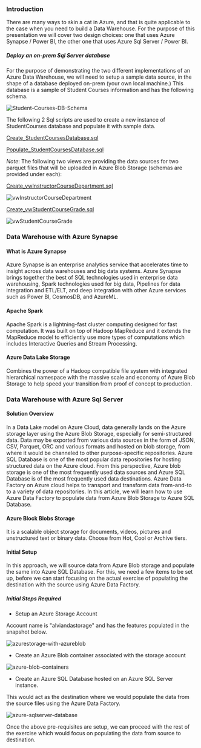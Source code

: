 ### Introduction

There are many ways to skin a cat in Azure, and that is quite applicable to the case when you need to build a Data Warehouse. For the purpose of this presentation we will cover two design choices: one that uses Azure Synapse / Power BI, the other one that uses Azure Sql Server / Power BI.

##### Deploy an on-prem Sql Server database

For the purpose of demonstrating the two different implementations of an Azure Data Warehouse, we will need to setup a sample data source, in the shape of a database deployed on-prem (your own local machine.) This database is a sample of Student Courses information and has the following schema.

![Student-Courses-DB-Schema](https://user-images.githubusercontent.com/6631390/117579152-a6495d00-b0bf-11eb-9a2e-4a66bb1fd3be.PNG)

The following 2 Sql scripts are used to create a new instance of StudentCourses database and populate it with sample data.

[Create_StudentCoursesDatabase.sql](https://https://github.com/antongeorgescu/azure-data-warehouse/blob/master/SampleDatabase/Create_StudentCoursesDatabase.sql)

[Populate_StudentCoursesDatabase.sql](https://github.com/antongeorgescu/azure-data-warehouse/blob/master/SampleDatabase/Populate_StudentCoursesDatabase.sql)

*Note*: The following two views are providing the data sources for two parquet files that will be uploaded in Azure Blob Storage (schemas are provided under each):

[Create_vwInstructorCourseDepartment.sql](https://github.com/antongeorgescu/azure-data-warehouse/blob/master/SampleDatabase/create_vwInstructorCourseDepartment.sql)

![vwInstructorCourseDepartment](https://user-images.githubusercontent.com/6631390/117579387-a007b080-b0c0-11eb-93de-bfd244907191.PNG)

[Create_vwStudentCourseGrade.sql](https://github.com/antongeorgescu/azure-data-warehouse/blob/master/SampleDatabase/create_vwStudentCourseGrade.sql)

![vwStudentCourseGrade](https://user-images.githubusercontent.com/6631390/117579425-c3326000-b0c0-11eb-8721-a1e730ad792f.PNG)

### Data Warehouse with Azure Synapse

#### What is Azure Synapse

Azure Synapse is an enterprise analytics service that accelerates time to insight across data warehouses and big data systems. Azure Synapse brings together the best of SQL technologies used in enterprise data warehousing, Spark technologies used for big data, Pipelines for data integration and ETL/ELT, and deep integration with other Azure services such as Power BI, CosmosDB, and AzureML.

#### Apache Spark

Apache Spark is a lightning-fast cluster computing designed for fast computation. It was built on top of Hadoop MapReduce and it extends the MapReduce model to efficiently use more types of computations which includes Interactive Queries and Stream Processing.

#### Azure Data Lake Storage

Combines the power of a Hadoop compatible file system with integrated hierarchical namespace with the massive scale and economy of Azure Blob Storage to help speed your transition from proof of concept to production.

### Data Warehouse with Azure Sql Server

#### Solution Overview

In a Data Lake model on Azure Cloud, data generally lands on the Azure storage layer using the Azure Blob Storage, especially for semi-structured data. Data may be exported from various data sources in the form of JSON, CSV, Parquet, ORC and various formats and hosted on blob storage, from where it would be channeled to other purpose-specific repositories. Azure SQL Database is one of the most popular data repositories for hosting structured data on the Azure cloud. From this perspective, Azure blob storage is one of the most frequently used data sources and Azure SQL Database is of the most frequently used data destinations. Azure Data Factory on Azure cloud helps to transport and transform data from-and-to to a variety of data repositories. In this article, we will learn how to use Azure Data Factory to populate data from Azure Blob Storage to Azure SQL Database.

#### Azure Block Blobs Storage

It is a scalable object storage for documents, videos, pictures and unstructured text or binary data. Choose from Hot, Cool or Archive tiers.

#### Initial Setup

In this approach, we will source data from Azure Blob storage and populate the same into Azure SQL Database. For this, we need a few items to be set up, before we can start focusing on the actual exercise of populating the destination with the source using Azure Data Factory.

##### Initial Steps Required

* Setup an Azure Storage Account

Account name is "alviandastorage" and has the features populated in the snapshot below.

![azurestorage-with-azureblob](https://user-images.githubusercontent.com/6631390/117578631-42259980-b0bd-11eb-9dd5-4b98ea9e5f2a.PNG)

* Create an Azure Blob container associated with the storage account

![azure-blob-containers](https://user-images.githubusercontent.com/6631390/117578759-e8719f00-b0bd-11eb-9fed-48d72f8cb43c.PNG)

* Create an Azure SQL Database hosted on an Azure SQL Server instance.

This would act as the destination where we would populate the data from the source files using the Azure Data Factory.

![azure-sqlserver-database](https://user-images.githubusercontent.com/6631390/117578897-9bda9380-b0be-11eb-8b0f-d56cf3aaa4fa.PNG)

Once the above pre-requisites are setup, we can proceed with the rest of the exercise which would focus on populating the data from source to destination.

